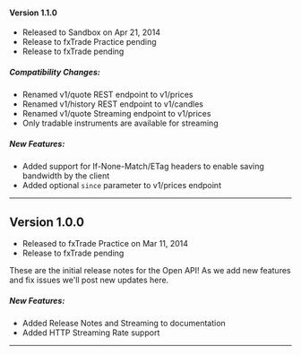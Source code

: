 #### Version 1.1.0
- Released to Sandbox on Apr 21, 2014
- Release to fxTrade Practice pending
- Release to fxTrade pending  

##### Compatibility Changes:

- Renamed v1/quote REST endpoint to v1/prices
- Renamed v1/history REST endpoint to v1/candles
- Renamed v1/quote Streaming endpoint to v1/prices
- Only tradable instruments are available for streaming

##### New Features:

- Added support for If-None-Match/ETag headers to enable saving bandwidth by the client
- Added optional `since` parameter to v1/prices endpoint

-------------------------------------


## Version 1.0.0
- Released to fxTrade Practice on Mar 11, 2014
- Release to fxTrade pending  

These are the initial release notes for the Open API!
As we add new features and fix issues we'll post new updates here.

##### New Features:

- Added Release Notes and Streaming to documentation
- Added HTTP Streaming Rate support

-------------------------------------